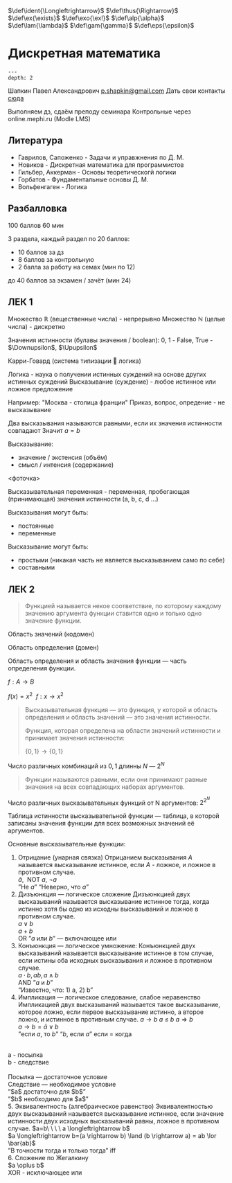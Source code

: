 <!-- Macros: start -->
$\newcommand{\block}[2]{\begin{#1} #2 \end{#1}}$
$\newcommand{\cases}[1]{\block{cases}{#1}}$
$\def\ident{\Longleftrightarrow}$
$\def\thus{\Rightarrow}$
$\newcommand{\set}[1]{ \{ #1 \} }$
$\newcommand{\bigset}[1]{ \left \{ #1 \right \} }$
$\newcommand{\bracs}[1]{ ( #1 ) }$
$\newcommand{\bigbracs}[1]{ \left ( #1 \right ) }$
$\newcommand{\bkets}[1]{\langle #1 \rangle}$
$\newcommand{\bigbkets}[1]{\left \langle #1 \right \rangle}$
$\newcommand{\mat}[1]{\block{Vmatrix}{#1}}$
$\newcommand{\det}[1]{\block{vmatrix}{#1}}$
$\newcommand{\pmat}[1]{\block{pmatrix}{#1}}$
$\renewcommand{\geq}{\geqslant}$
$\renewcommand{\leq}{\leqslant}$
$\newcommand{\upline}[1]{\overline{#1}}$
$\newcommand{\dnline}[1]{\underline{#1}}$
$\def\ex{\exists}$
$\def\exo{\ex!}$
$\renewcommand{\phi}{\varphi}$
$\renewcommand{\epsilon}{\varepsilon}$
$\def\alp{\alpha}$
$\def\lam{\lambda}$
$\def\gam{\gamma}$
$\def\eps{\epsilon}$
$\newcommand{\NN}{\mathbb{N}}$
$\newcommand{\ZZ}{\mathbb{Z}}$
$\newcommand{\RR}{\mathbb{R}}$
$\newcommand{\CC}{\mathbb{C}}$
$\newcommand{\FF}{\mathbb{F}}$
$\newcommand{\QQ}{\mathbb{Q}}$
$\newcommand{\EE}{\mathbb{E}}$
$\newcommand\E{\mathbbold{e}}$
$\newcommand\F{\mathbbold{f}}$
$\newcommand\G{\mathbbold{g}}$
$\renewcommand{\int}{\intop}$
$\newcommand{\ans}[1]{\textbf{Ответ}: #1.}$
$\newcommand{\norm}[1]{\left \lVert #1 \right \rVert}$
$\newcommand{\ord}[1]{\operatorname{ord}(#1)}$
$\renewcommand{\gcd}{\text{НОД}}$
$\newcommand{\lcm}{\text{НОК}}$
<!-- Macros: end -->

# Дискретная математика

```{contents} Содержание
---
depth: 2
```

Шапкин Павел Александрович p.shapkin@gmail.com
Дать свои контакты [сюда](https://bit.ly/3RkZHhC)

Выполняем дз, сдаём преподу семинара
Контрольные через online.mephi.ru (Modle LMS)

## Литература

- Гаврилов, Сапоженко - Задачи и управжнения по Д. М.
- Новиков - Дискретная математика для программистов
- Гильбер, Аккерман - Основы теоретическогй логики
- Горбатов - Фундаментальные основы Д. М.
- Вольфенгаген - Логика

## Разбалловка

100 баллов
60 мин

3 раздела, каждый раздел по 20 баллов:

- 10 баллов за дз
- 8 баллов за контрольную
- 2 балла за работу на семах
(мин по 12)

до 40 баллов за экзамен / зачёт
(мин 24)

## ЛЕК 1

Множество $\mathbb{R}$ (вещественные числа) - непрерывно
Множество $\mathbb{N}$ (целые числа) - дискретно

Значения истинности (булавы значения / boolean):
0, 1 - False, True - $\Downupsilon$, $\Upupsilon$

Карри-Говард (система типизации 🤝 логика)

Логика - наука о получении истинных суждений на основе других истинных суждений
Высказывание (суждение) - любое истинное или ложное предложение

Например: "Москва - столица франции"
Приказ, вопрос, опредение - не высказывание

Два высказывания называются равными, если их значения истинности совпадают
Значит $a = b$

Высказывание:

- значение / экстенсия (объём)
- смысл / интенсия (содержание)

<фоточка>

Высказывательная переменная - переменная, пробегающая (принимающая) значения истинности (a, b, c, d ...)

Высказывания могут быть:

- постоянные
- переменные

Высказывание могут быть:

- простыми (никакая часть не является высказыванием само по себе)
- составными

## ЛЕК 2

> Функцией называется некое соответствие, по которому каждому значению аргумента функции ставится одно и только одно значение функции.
> 

Область значений (кодомен)

Область определения (домен)

Область определения и область значения функции — часть определения функции.

$f: A \rightarrow B$

$f(x) =x^2\ \ f: x \rightarrow x^2$


> Высказывательная функция — это функция, у которой и область определения и область значений — это значения истинности.
> 
> 
> 
> Функция, которая определена на области значений истинности и принимает значения истинности:
> 
> $\{0,1\} \rightarrow \{0,1\}$
> 

Число различных комбинаций из $0, 1$ длинны $N$ — $2^N$


> Функции называются равными, если они принимают равные значения на всех совпадающих наборах аргументов.
> 

Число различных высказывательных функций от N аргументов:  $2^{2^N}$

Таблица истинности высказывательной функции — таблица, в которой записаны значения функции для всех возможных значений её аргументов.

Основные высказывательные функции:

1. Отрицание  (унарная связка)
Отрицанием высказывания $A$ называется высказывание истинное, если $A$ - ложное, и ложное в противном случае. <br />
$\bar a,\ \  \text{NOT }a,\ \lnot a$ <br />
”Не $a$” “Неверно, что $a$” <br />
2. Дизъюнкция — логическое сложение
Дизъюнкцией двух высказываний называется высказывание истинное тогда, когда истинно хотя бы одно из исходны высказываний и ложное в противном случае. <br />
$a \vee b$ <br />
$a + b$ <br />
OR    ”$a$ или $b$”  —  включающее или <br />
3. Конъюнкция — логическое умножение:
Конъюнкцией двух высказываний называется высказывание истинное в том случае, если истины оба  исходных высказывания и ложное в противном случае. <br />
$a \cdot b, ab, a \wedge b$ <br />
AND  ”$a\text{ и }b$”  <br />
“Известно, что: 1) a,   2) b”
4. Импликация — логическое следование, слабое неравенство
Импликацией двух высказываний называется такое высказывание, которое ложно, если первое высказывание истинно, а второе ложно, и истинное в противным случае.
$a \rightarrow b$   $a$ ≤ $b$   $a \Rightarrow b$ <br />
$a \rightarrow b=\bar a \lor b$ <br />
”если $a$, то $b$”  “$b$, если $a$”  если = когда <br />
 <br />
a - посылка <br />
b - следствие <br />
 <br />
Посылка — достаточное условие <br />
Следствие — необходимое условие <br />
”$a$ достаточно для $b$” <br />
”$b$ необходимо для $a$” <br />
5. Эквивалентность (алгебраическое равенство)
Эквивалентностью двух высказываний называется высказывание истинное, если значение истинности двух исходных высказываний равны, ложное в противном случае.
$a=b\ \ \ \ a \longleftrightarrow b$ <br />
$a \longleftrightarrow b=(a \rightarrow b) \land (b \rightarrow a) = ab \lor \bar{ab}$ <br />
”В точности тогда и только тогда” iff <br />
6. Сложение по Жегалкину <br />
$a \oplus b$ <br />
XOR - исключающее или <br />
